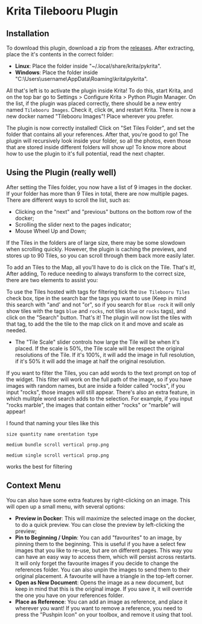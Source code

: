 # Krita Tilebooru Plugin

## Installation

To download this plugin, download a zip from the [releases](https://github.com/webbster64/Krita-Tilebooru-Parallax-mapping-Plugin/releases). After extracting, place the it's contents in the correct folder:

- **Linux**: Place the folder inside "~/.local/share/krita/pykrita". 
- **Windows**: Place the folder inside "C:\Users\username\AppData\Roaming\krita\pykrita".

All that's left is to activate the plugin inside Krita! To do this, start Krita, and on the top bar go to Settings > Configure Krita > Python Plugin Manager. On the list, if the plugin was placed correctly, there should be a new entry named `Tilebooru Images`. Check it, click `OK`, and restart Krita. There is now a new docker named "Tilebooru Images"! Place wherever you prefer. 

The plugin is now correctly installed! Click on "Set Tiles Folder", and set the folder that contains all your references. After that, you're good to go! The plugin will recursively look inside your folder, so all the photos, even those that are stored inside different folders will show up! To know more about how to use the plugin to it's full potential, read the next chapter.

## Using the Plugin (really well)

After setting the Tiles folder, you now have a list of 9 images in the docker. If your folder has more than 9 Tiles in total, there are now multiple pages. There are different ways to scroll the list, such as:
- Clicking on the "next" and "previous" buttons on the bottom row of the docker;
- Scrolling the slider next to the pages indicator;
- Mouse Wheel Up and Down;

If the Tiles in the folders are of large size, there may be some slowdown when scrolling quickly. However, the plugin is caching the previews, and stores up to 90 Tiles, so you can scroll through them back more easily later. 

To add an Tiles to the Map, all you'll have to do is click on the Tile. That's it!, After adding, To reduce needing to always transform to the correct size, there are two elements to assist you:

To use the Tiles hosted with tags for filtering tick the `Use Tilebooru Tiles` check box, tipe in the search bar the tags you want to use (Keep in mind this search with "and' and not "or", so if you search for `Blue rock` it will only show tiles with the tags `blue` and `rocks`, not tiles `blue` or `rocks` tags), and click on the "Search" button. That's it! The plugin will now list the tiles with that tag, to add the the tile to the map click on it and move and scale as needed.

- The "Tile Scale" slider controls how large the Tile will be when it's placed. If the scale is 50%, the Tile scale will be respect the original resolutions of the Tile. If it's 100%, it will add the image in full resolution, if it's 50% it will add the image at half the original resolution. 

If you want to filter the Tiles, you can add words to the text prompt on top of the widget. This filter will work on the full path of the image, so if you have images with random names, but are inside a folder called "rocks", if you input "rocks", those images will still appear. There's also an extra feature, in which mulitple word search adds to the selection. For example, if you input "rocks marble", the images that contain either "rocks" or "marble" will appear!

I found that naming your tiles like this 

`size quantity name orentation type`

`medium bundle scroll vertical prop.png`

`medium single scroll vertical prop.png`

works the best for filtering 

## Context Menu

You can also have some extra features by right-clicking on an image. This will open up a small menu, with several options: 
- **Preview in Docker**: This will maximize the selected image on the docker, to do a quick preview. You can close the preview by left-clicking the preview;
- **Pin to Beginning / Unpin**: You can add "favourites" to an image, by pinning them to the beginning. This is useful if you have a select few images that you like to re-use, but are on different pages. This way you can have an easy way to access them, which will persist across restarts. It will only forget the favourite images if you decide to change the references folder. You can also unpin the images to send them to their original placement. A favourite will have a triangle in the top-left corner.
- **Open as New Document**: Opens the image as a new document, but keep in mind that this is the original image. If you save it, it will override the one you have on your references folder. 
- **Place as Reference**: You can add an image as reference, and place it wherever you want! If you want to remove a reference, you need to press the "Pushpin Icon" on your toolbox, and remove it using that tool.
